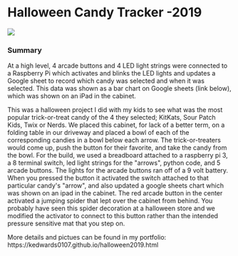 <h1>Halloween Candy Tracker -2019</h1> 

![](file/giphy.gif)

<h3>Summary</h3>
<p>
At a high level, 4 arcade buttons and 4 LED light strings were connected to a Raspberry Pi which activates and blinks the LED lights and updates a Google sheet to record which candy was selected and when it was selected. This data was shown as a bar chart on Google sheets (link below), which was shown on an iPad in the cabinet.

This was a halloween project I did with my kids to see what was the most popular trick-or-treat candy of the 4 they selected; KitKats, Sour Patch Kids, Twix or Nerds. We placed this cabinet, for lack of a better term, on a folding table in our driveway and placed a bowl of each of the corresponding candies in a bowl below each arrow. The trick-or-treaters would come up, push the button for their favorite, and take the candy from the bowl. For the build, we used a breadboard attached to a raspberry pi 3, a 8 terminal switch, led light strings for the "arrows", python code, and 5 arcade buttons. The lights for the arcade buttons ran off of a 9 volt battery. When you pressed the button it activated the switch attached to that particular candy's "arrow", and also updated a google sheets chart which was shown on an ipad in the cabinet. The red arcade button in the center activated a jumping spider that lept over the cabinet from behind. You probably have seen this spider decoration at a halloween store and we modified the activator to connect to this button rather than the intended pressure sensitive mat that you step on. 

</p>
<p>More details and pictues can be found in my portfolio: https://kedwards0107.github.io/halloween2019.html</p> 
